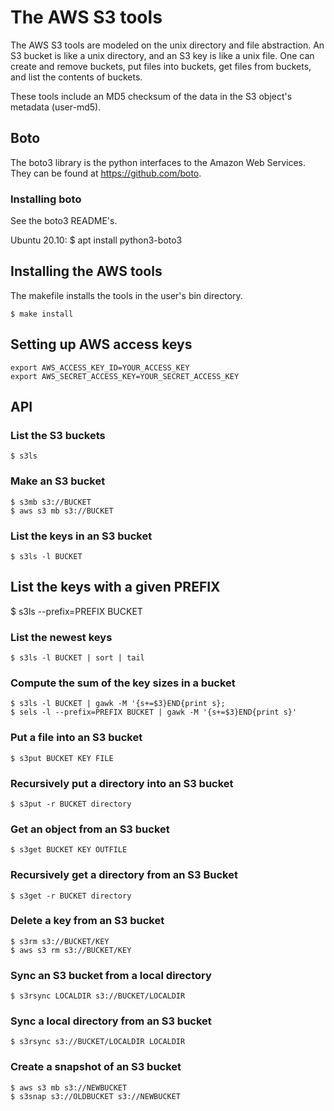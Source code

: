 # The AWS S3 tools
The AWS S3 tools are modeled on the unix directory and file abstraction.
An S3 bucket is like a unix directory, and an S3 key is like a unix file.
One can create and remove buckets, put files into buckets, get files from buckets, and list
the contents of buckets.

These tools include an MD5 checksum of the data in the S3 object's metadata (user-md5).

## Boto
The boto3 library is the python interfaces to the Amazon Web Services.
They can be found at https://github.com/boto.

### Installing boto
See the boto3 README's.

Ubuntu 20.10:
    $ apt install python3-boto3

## Installing the AWS tools
The makefile installs the tools in the user's bin directory.

    $ make install

## Setting up AWS access keys
    export AWS_ACCESS_KEY_ID=YOUR_ACCESS_KEY
    export AWS_SECRET_ACCESS_KEY=YOUR_SECRET_ACCESS_KEY

## API

### List the S3 buckets
    $ s3ls

### Make an S3 bucket
    $ s3mb s3://BUCKET
    $ aws s3 mb s3://BUCKET

### List the keys in an S3 bucket
    $ s3ls -l BUCKET

## List the keys with a given PREFIX
   $ s3ls --prefix=PREFIX BUCKET

### List the newest keys
    $ s3ls -l BUCKET | sort | tail

### Compute the sum of the key sizes in a bucket
    $ s3ls -l BUCKET | gawk -M '{s+=$3}END{print s};
    $ sels -l --prefix=PREFIX BUCKET | gawk -M '{s+=$3}END{print s}'

### Put a file into an S3 bucket
    $ s3put BUCKET KEY FILE

### Recursively put a directory into an S3 bucket
    $ s3put -r BUCKET directory

### Get an object from an S3 bucket
    $ s3get BUCKET KEY OUTFILE

### Recursively get a directory from an S3 Bucket
    $ s3get -r BUCKET directory

### Delete a key from an S3 bucket
    $ s3rm s3://BUCKET/KEY
    $ aws s3 rm s3://BUCKET/KEY

### Sync an S3 bucket from a local directory
    $ s3rsync LOCALDIR s3://BUCKET/LOCALDIR

### Sync a local directory from an S3 bucket
    $ s3rsync s3://BUCKET/LOCALDIR LOCALDIR

### Create a snapshot of an S3 bucket
    $ aws s3 mb s3://NEWBUCKET
    $ s3snap s3://OLDBUCKET s3://NEWBUCKET
